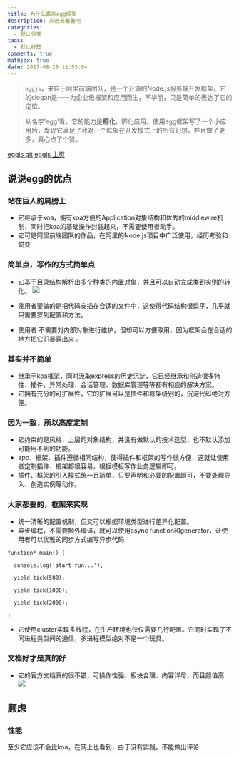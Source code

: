 ```yaml
---
title: 为什么喜欢egg框架
description: 点进来看看吧
categories:
  - 默认分类
tags:
  - 默认标签
comments: true
mathjax: true
date: 2017-08-25 11:53:04
---
```


> `eggjs`，来自于阿里前端团队，是一个开源的Node.js服务端开发框架。它的slogan是——为企业级框架和应用而生，不华丽，只是简单的表达了它的定位。

> 从名字'egg'看，它的能力是**孵化**，孵化应用。使用egg框架写了一个小应用后，发现它满足了我对一个框架在开发模式上的所有幻想，并且做了更多，真心点了个赞。




[eggjs git](https://github.com/eggjs/egg/ )
[eggjs 主页]( https://eggjs.org/zh-cn/)


## 说说egg的优点

### 站在巨人的肩膀上


+ 它继承于koa，拥有koa方便的Application对象结构和优秀的middlewire机制，同时把koa的基础操作封装起来，不需要使用者动手。
+ 它可是阿里前端团队的作品，在阿里的Node.js项目中广泛使用，经历考验和蜕变


###  简单点，写作的方式简单点


+ 它基于目录结构解析出多个种类的内置对象，并且可以自动完成类到实例的转化。
![](http://7xumuq.com1.z0.glb.clouddn.com/17-8-24/21048490.jpg)

+ 使用者要做的是把代码安插在合适的文件中，这使得代码结构很扁平，几乎就只需要罗列配置和方法。
+ 使用者 不需要对内部对象进行维护，但却可以方便取用，因为框架会在合适的地方把它们暴露出来 。


###  其实并不简单


+ 继承于koa框架，同时汲取express的历史沉淀，它已经继承和创造很多特性、插件，异常处理、会话管理、数据库管理等等都有相应的解决方案。
+ 它拥有充分的可扩展性，它的扩展可以是插件和框架级别的，沉淀代码绝对方便。


### 因为一致，所以高度定制


+ 它约束的是风格、上层的对象结构，并没有做默认的技术选型，也不默认添加可能用不到的功能。
+ app、框架、插件遵循相同结构，使得插件和框架的写作很方便，这就让使用者定制插件、框架都很容易，根据模板写作业务逻辑即可。
+ 插件、框架的引入模式统一且简单，只要声明和必要的配置即可，不要处理导入、创造实例等动作。


### 大家都要的，框架来实现


+ 统一清晰的配置机制，但又可以根据环境类型进行差异化配置。
+ 异步编程，不需要额外编译，就可以使用async function和generator，让使用者可以优雅的同步方式编写异步代码
```
function* main() {

  console.log('start run...');

  yield tick(500);

  yield tick(1000);

  yield tick(2000);

}

```
+ 它使用cluster实现多线程，在生产环境也仅仅需要几行配置。它同时实现了不同进程类型间的通信，多进程模型绝对不是一个玩具。



### 文档好才是真的好


+ 它的官方文档真的很不错，可操作性强、板块合理、内容详尽，而且颜值高
![](http://7xumuq.com1.z0.glb.clouddn.com/17-8-24/77321832.jpg)



## 顾虑


### 性能


至少它应该不会比koa，在网上也看到，由于没有实践，不能做出评论